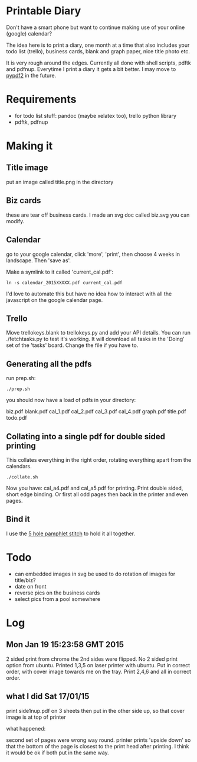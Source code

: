 # Printable Diary

Don't have a smart phone but want to continue making use of your online (google)
calendar?

The idea here is to print a diary, one month at a time that also includes your
todo list (trello), business cards, blank and graph paper, nice title photo etc.

It is very rough around the edges. Currently all done with shell scripts, pdftk
and pdfnup. Everytime I print a diary it gets a bit better. I may move to
[pypdf2](https://pythonhosted.org/PyPDF2/PdfFileReader.html) in the future.

# Requirements

* for todo list stuff: pandoc (maybe xelatex too), trello python library
* pdftk, pdfnup

# Making it

## Title image

put an image called title.png in the directory

## Biz cards

these are tear off business cards. I made an svg doc called biz.svg you can
modify.

## Calendar

go to your google calendar, click 'more', 'print', then choose 4 weeks in
landscape. Then 'save as'.

Make a symlink to it called 'current_cal.pdf':

    ln -s calendar_2015XXXXX.pdf current_cal.pdf

I'd love to automate this but have no idea how to interact with all the
javascript on the google calendar page.

## Trello

Move trellokeys.blank to trellokeys.py and add your API details.
You can run ./fetchtasks.py to test it's working. It will download all tasks in
the 'Doing' set of the 'tasks' board. Change the file if you have to.

## Generating all the pdfs

run prep.sh:

    ./prep.sh

you should now have a load of pdfs in your directory: 

biz.pdf blank.pdf cal_1.pdf cal_2.pdf cal_3.pdf cal_4.pdf graph.pdf title.pdf todo.pdf

## Collating into a single pdf for double sided printing

This collates everything in the right order, rotating everything apart from the
calendars.

    ./collate.sh

Now you have: cal_a4.pdf and cal_a5.pdf for printing. Print double sided, short
edge binding. Or first all odd pages then back in the printer and even pages.

## Bind it

I use the [5 hole pamphlet stitch](http://www.designsponge.com/2013/03/bookbinding-101-five-hole-pamphlet-stitch.html) to hold it all together.

# Todo

* can embedded images in svg be used to do rotation of images for title/biz?
* date on front
* reverse pics on the business cards
* select pics from a pool somewhere

# Log

## Mon Jan 19 15:23:58 GMT 2015

2 sided print from chrome the 2nd sides were flipped. No 2 sided print option from ubuntu. Printed 1,3,5 on laser printer with ubuntu. Put in correct order, with cover image towards me on the tray. Print 2,4,6 and all in correct order.

## what I did Sat 17/01/15

print side1nup.pdf on 3 sheets
then put in the other side up, so that cover image is at top of printer

what happened:

second set of pages were wrong way round. printer prints 'upside down' so that the bottom of the page is closest to the print head after printing. I think it would be ok if both put in the same way.
